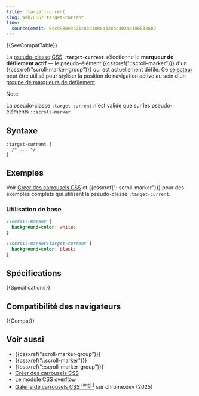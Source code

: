 ```yaml
---
title: :target-current
slug: Web/CSS/:target-current
l10n:
  sourceCommit: 0cc9980e3b21c83d1800a428bc402ae1865326b2
---
```


{{SeeCompatTable}}

La [pseudo-classe](/fr/docs/Web/CSS/Pseudo-classes) [CSS](/fr/docs/Web/CSS) **`:target-current`** sélectionne le **marqueur de défilement actif** — le pseudo-élément {{cssxref("::scroll-marker")}} d'un {{cssxref("scroll-marker-group")}} qui est actuellement défilé. Ce [sélecteur](/fr/docs/Web/CSS/CSS_selectors) peut être utilisé pour styliser la position de navigation active au sein d'un [groupe de marqueurs de défilement](/fr/docs/Web/CSS/::scroll-marker-group#description).

> [!NOTE]
> La pseudo-classe `:target-current` n'est valide que sur les pseudo-éléments `::scroll-marker`.

## Syntaxe

```css-nolint
:target-current {
  /* ... */
}
```

## Exemples

Voir [Créer des carrousels CSS](/fr/docs/Web/CSS/CSS_overflow/CSS_carousels) et {{cssxref("::scroll-marker")}} pour des exemples complets qui utilisent la pseudo-classe `:target-current`.

### Utilisation de base

```css
::scroll-marker {
  background-color: white;
}

::scroll-marker:target-current {
  background-color: black;
}
```

## Spécifications

{{Specifications}}

## Compatibilité des navigateurs

{{Compat}}

## Voir aussi

- {{cssxref("scroll-marker-group")}}
- {{cssxref("::scroll-marker")}}
- {{cssxref("::scroll-marker-group")}}
- [Créer des carrousels CSS](/fr/docs/Web/CSS/CSS_overflow/CSS_carousels)
- Le module [CSS overflow](/fr/docs/Web/CSS/CSS_overflow)
- [Galerie de carrousels CSS <sup>(angl.)</sup>](https://chrome.dev/carousel/) sur chrome.dev (2025)
